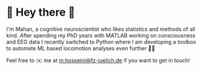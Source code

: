 # 🌚 Hey there 🐸 
I'm Mahan, a cognitive neuroscientist who likes statistics and methods of all kind.
After spending my PhD years with MATLAB working on consciousness and EEG data I recently switched to Python where I am developing a toolbox to automate ML based locomotion analyses even further 🏃🐊

Feel free to ✉️ me at m.hosseini@fz-juelich.de if you want to get in touch!
